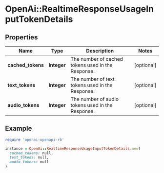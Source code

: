 # OpenAi::RealtimeResponseUsageInputTokenDetails

## Properties

| Name | Type | Description | Notes |
| ---- | ---- | ----------- | ----- |
| **cached_tokens** | **Integer** | The number of cached tokens used in the Response. | [optional] |
| **text_tokens** | **Integer** | The number of text tokens used in the Response. | [optional] |
| **audio_tokens** | **Integer** | The number of audio tokens used in the Response. | [optional] |

## Example

```ruby
require 'openai-openapi-rb'

instance = OpenAi::RealtimeResponseUsageInputTokenDetails.new(
  cached_tokens: null,
  text_tokens: null,
  audio_tokens: null
)
```

